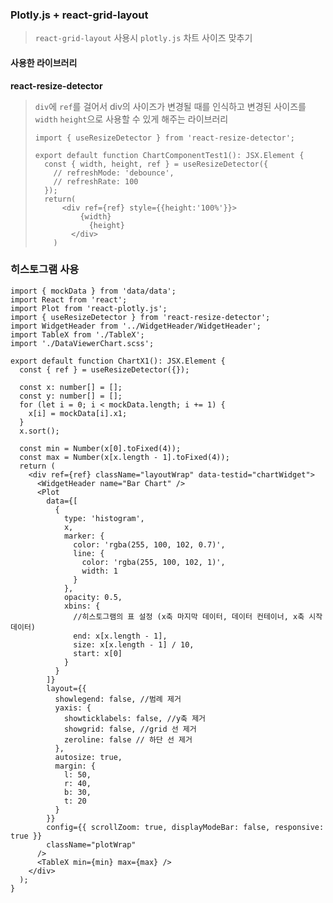 ### Plotly.js + react-grid-layout

> `react-grid-layout`  사용시 `plotly.js` 차트 사이즈 맞추기



 #### 사용한 라이브러리

**react-resize-detector**

> `div`에 `ref`를 걸어서 div의 사이즈가 변경될 때를 인식하고 변경된 사이즈를 `width` `height`으로 사용할 수 있게 해주는 라이브러리
>
> ```react
> import { useResizeDetector } from 'react-resize-detector';
> 
> export default function ChartComponentTest1(): JSX.Element {
>   const { width, height, ref } = useResizeDetector({
>     // refreshMode: 'debounce',
>     // refreshRate: 100
>   });
> 	return(
>     	<div ref={ref} style={{height:'100%'}}>
>         	{width}
>             {height}
>         </div>
>     )
> ```



### 히스토그램 사용

```react
import { mockData } from 'data/data';
import React from 'react';
import Plot from 'react-plotly.js';
import { useResizeDetector } from 'react-resize-detector';
import WidgetHeader from '../WidgetHeader/WidgetHeader';
import TableX from './TableX';
import './DataViewerChart.scss';

export default function ChartX1(): JSX.Element {
  const { ref } = useResizeDetector({});

  const x: number[] = [];
  const y: number[] = [];
  for (let i = 0; i < mockData.length; i += 1) {
    x[i] = mockData[i].x1;
  }
  x.sort();

  const min = Number(x[0].toFixed(4));
  const max = Number(x[x.length - 1].toFixed(4));
  return (
    <div ref={ref} className="layoutWrap" data-testid="chartWidget">
      <WidgetHeader name="Bar Chart" />
      <Plot
        data={[
          {
            type: 'histogram',
            x,
            marker: {
              color: 'rgba(255, 100, 102, 0.7)',
              line: {
                color: 'rgba(255, 100, 102, 1)',
                width: 1
              }
            },
            opacity: 0.5,
            xbins: { 
              //히스토그램의 표 설정 (x축 마지막 데이터, 데이터 컨테이너, x축 시작 데이터)
              end: x[x.length - 1],
              size: x[x.length - 1] / 10,
              start: x[0]
            }
          }
        ]}
        layout={{
          showlegend: false, //범례 제거
          yaxis: {
            showticklabels: false, //y축 제거
            showgrid: false, //grid 선 제거
            zeroline: false // 하단 선 제거
          },
          autosize: true,
          margin: {
            l: 50,
            r: 40,
            b: 30,
            t: 20
          }
        }}
        config={{ scrollZoom: true, displayModeBar: false, responsive: true }}
        className="plotWrap"
      />
      <TableX min={min} max={max} />
    </div>
  );
}

```

